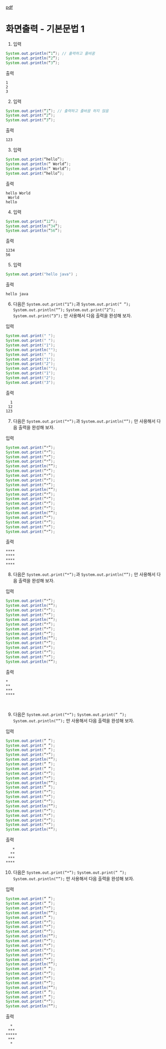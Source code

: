 [pdf](./pdf/JAVA240812simple148.pdf)
# 화면출력 - 기본문법 1 
1. 입력 
```java
System.out.println(“1”); // 출력하고 줄바꿈 
System.out.println(“2”); 
System.out.println(“3”);
```
출력 
```
1
2 
3 
```

2. 입력 
```java
System.out.print(“1”); // 출력하고 줄바꿈 하지 않음 
System.out.print(“2”); 
System.out.print(“3”); 
```
출력 
```
123 
```

3. 입력 
```java
System.out.print(“hello”); 
System.out.println(“ World”); 
System.out.println(“ World”); 
System.out.print(“hello”); 
```
출력
```
hello World
 World
hello
```
4. 입력 
```java
System.out.print(“12”); 
System.out.println(“34”); 
System.out.println(“56”); 
```
출력
```
1234
56
```


5. 입력
```java
System.out.print("hello java") ;
```
출력
```
hello java 
```

6. 다음은 `System.out.print(“1”);`과 `System.out.print(“ ”);` `System.out.println(“”);` `System.out.print(“2”);` `System.out.print(“3”);` 만 사용해서 다음 출력을 완성해 보자. 

입력
```java
System.out.print(" "); 
System.out.print(" ");
System.out.print("1");
System.out.println("");
System.out.print(" ");
System.out.print("1");
System.out.print("2");
System.out.println("");
System.out.print("1");
System.out.print("2");
System.out.print("3");
```
출력 
```
  1
 12 
123 
```

7. 다음은 `System.out.print(“*”);`과 `System.out.println(“”);` 만 사용해서 다음 출력을 완성해 보자. 

입력
```java
System.out.print(“*”);
System.out.print(“*”);
System.out.print(“*”);
System.out.print(“*”);
System.out.println(“”);
System.out.print(“*”);
System.out.print(“*”);
System.out.print(“*”);
System.out.print(“*”);
System.out.println(“”);
System.out.print(“*”);
System.out.print(“*”);
System.out.print(“*”);
System.out.print(“*”);
System.out.println(“”);
System.out.print(“*”);
System.out.print(“*”);
System.out.print(“*”);
System.out.print(“*”);
```
출력 
```
****
**** 
**** 
****
```

8. 다음은 `System.out.print(“*”);`과 `System.out.println(“”);` 만 사용해서 다음 출력을 완성해 보자. 

입력
```java
System.out.print(“*”);
System.out.println(“”);
System.out.print(“*”);
System.out.print(“*”);
System.out.println(“”);
System.out.print(“*”);
System.out.print(“*”);
System.out.print(“*”);
System.out.println(“”);
System.out.print(“*”);
System.out.print(“*”);
System.out.print(“*”);
System.out.print(“*”);
System.out.println(“”);
```
출력 
```
* 
** 
*** 
****
```

​

9. 다음은 `System.out.print(“*”);` `System.out.print(“ ”);` `System.out.println(“”);` 만 사용해서 다음 출력을 완성해 보자. 

입력 
```java
System.out.print(“ ”);
System.out.print(“ ”);
System.out.print(“ ”);
System.out.print(“*”);
System.out.println(“”); 
System.out.print(“ ”);
System.out.print(“ ”);
System.out.print(“*”);
System.out.print(“*”);
System.out.println(“”); 
System.out.print(“ ”);
System.out.print(“*”);
System.out.print(“*”);
System.out.print(“*”);
System.out.println(“”); 
System.out.print(“*”);
System.out.print(“*”);
System.out.print(“*”);
System.out.print(“*”);
System.out.println(“”);
```
출력 
```
   * 
  ** 
 *** 
**** 
```
10. 다음은 `System.out.print(“*”);` `System.out.print(“ ”);` `System.out.println(“”);` 만 사용해서 다음 출력을 완성해 보자. 

입력
```java
System.out.print(“ ”);
System.out.print(“ ”);
System.out.print(“*”);
System.out.println(“”);
System.out.print(“ ”);
System.out.print(“*”);
System.out.print(“*”);
System.out.print(“*”);
System.out.println(“”);
System.out.print(“*”);
System.out.print(“*”);
System.out.print(“*”);
System.out.print(“*”);
System.out.print(“*”);
System.out.println(“”);
System.out.print(“ ”);
System.out.print(“*”);
System.out.print(“*”);
System.out.print(“*”);
System.out.println(“”);
System.out.print(“ ”);
System.out.print(“ ”);
System.out.print(“*”);
System.out.println(“”);
```
출력 
```
  * 
 *** 
***** 
 *** 
  *
```
